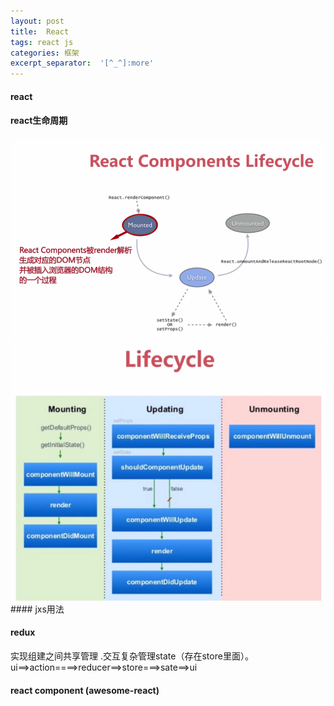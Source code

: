 ```yaml
---
layout: post
title:  React
tags: react js
categories: 框架
excerpt_separator:  '[^_^]:more'
---
```


<style>
    img{
        max-width: 100%;
    }
    ::selection { background: #e2eae2; }
    ::-moz-selection { background: #e2eae2; }
    ::-webkit-selection { background: #e2eae2; }
</style>

#### react
#### react生命周期

<img src="/images/react.png" alt="">

[^_^]:more

<img src="/images/react2.png" alt="">
#### jxs用法

#### redux
实现组建之间共享管理 .交互复杂管理state（存在store里面）。ui==>action====>reducer==>store===>sate==>ui
#### react component (awesome-react)
